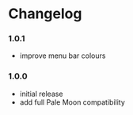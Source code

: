# Changelog

### 1.0.1
- improve menu bar colours

### 1.0.0
- initial release
- add full Pale Moon compatibility